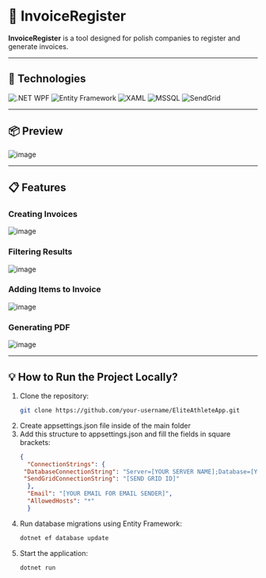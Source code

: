 
# 🧾 InvoiceRegister

**InvoiceRegister** is a tool designed for polish companies to register and generate invoices.

---

## 🚀 Technologies

![.NET WPF](https://img.shields.io/badge/.NET%20WPF-512BD4?style=for-the-badge&logo=.net&logoColor=white)
![Entity Framework](https://img.shields.io/badge/Entity%20Framework-512BD4?style=for-the-badge&logo=.net&logoColor=white)
![XAML](https://img.shields.io/badge/XAML-0C54C2?style=for-the-badge&logo=.net&logoColor=white)
![MSSQL](https://img.shields.io/badge/MSSQL-CC2927?style=for-the-badge&logo=microsoft-sql-server&logoColor=white)
![SendGrid](https://img.shields.io/badge/SendGrid-008CE7?style=for-the-badge&logo=sendgrid&logoColor=white)

---

## 📦 **Preview**
![image](https://github.com/user-attachments/assets/be0085af-8476-4ec0-b623-457d7ec50439)

---

## 📋 Features

### **Creating Invoices**
![image](https://github.com/user-attachments/assets/c0b4c6ff-17ff-49ab-a8a7-209c478868df)

### **Filtering Results**
![image](https://github.com/user-attachments/assets/c25bc538-6715-4491-91e8-5e797b121193)

### **Adding Items to Invoice**
![image](https://github.com/user-attachments/assets/1f2cd372-8197-44ab-9b61-c49944d6ccf9)

### **Generating PDF**
![image](https://github.com/user-attachments/assets/9f15260d-061a-4ee9-9b39-ad6f978b5fd5)

---

## 💡 How to Run the Project Locally?

1. Clone the repository:  
   ```bash
   git clone https://github.com/your-username/EliteAthleteApp.git
   ```
2. Create appsettings.json file inside of the main folder
3. Add this structure to appsettings.json and fill the fields in square brackets:
   ```json
   {
     "ConnectionStrings": {
    "DatabaseConnectionString": "Server=[YOUR SERVER NAME];Database=[YOUR DATABASE NAME];Trusted_Connection=True;MultipleActiveResultSets=true;Encrypt=False",
    "SendGridConnectionString": "[SEND GRID ID]"
     },
     "Email": "[YOUR EMAIL FOR EMAIL SENDER]",
     "AllowedHosts": "*"
     }
   ```
4. Run database migrations using Entity Framework:  
   ```bash
   dotnet ef database update
   ```
5. Start the application:  
   ```bash
   dotnet run
   ```
